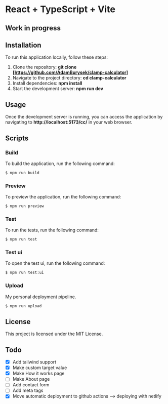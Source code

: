 # React + TypeScript + Vite

## Work in progress

## Installation

To run this application locally, follow these steps:

1. Clone the repository: **git clone [https://github.com/AdamBurysek/clamp-calculator]**
2. Navigate to the project directory: **cd clamp-calculator**
3. Install dependencies: **npm install**
4. Start the development server: **npm run dev**

## Usage

Once the development server is running, you can access the application by navigating to **http://localhost:5173/cc/** in your web browser.

## Scripts

### Build

To build the application, run the following command:

```bash
$ npm run build
```

### Preview

To preview the application, run the following command:

```bash
$ npm run preview
```

### Test

To run the tests, run the following command:

```bash
$ npm run test
```

### Test ui

To open the test ui, run the following command:

```bash
$ npm run test:ui
```

### Upload

My personal deployment pipeline.

```bash
$ npm run upload
```

## License

This project is licensed under the MIT License.

## Todo

- [x] Add tailwind support
- [x] Make custom target value
- [x] Make How it works page
- [ ] Make About page
- [ ] Add contact form
- [ ] Add meta tags
- [x] Move automatic deployment to github actions –> deploying with netlify
